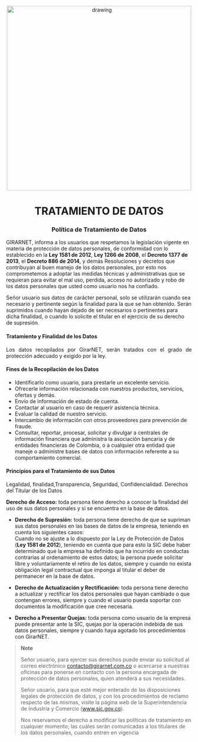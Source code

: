 <p align="center">
  <img src="https://drive.google.com/uc?export=view&id=1IOfE1dKrdg5ScKsoBxPqvmS-VMbQaKjb" alt="drawing" width="500"/>
</p>

<h1 align="center">TRATAMIENTO DE DATOS</h1>

<h3 align="center"><strong>Política de Tratamiento de Datos</strong></h3>

<p aling="justify">GIRARNET, informa a los usuarios que respetamos la legislación vigente en materia de protección de datos personales, de conformidad con lo establecido en la <b>Ley 1581 de 2012</b>, <b>Ley 1266 de 2008</b>, el <b>Decreto 1377 de 2013</b>, el <b>Decreto 886 de 2014</b>, y demás Resoluciones y decretos que contribuyan al buen manejo de los datos personales, por esto nos comprometemos a adoptar las medidas técnicas y administrativas que se requieran para evitar el mal uso, perdida, acceso no autorizado y robo de los datos personales que usted como usuario nos ha confiado.

Señor usuario sus datos de carácter personal, solo se utilizarán cuando sea necesario y pertinente según la finalidad para la que se han obtenido. Serán suprimidos cuando hayan dejado de ser necesarios o pertinentes para dicha finalidad, o cuando lo solicite el titular en el ejercicio de su derecho de supresión.</p>

<h4 align="left">Tratamiento y Finalidad de los Datos</h4>

  <p align="justify">Los datos recopilados por GirarNET, serán tratados con el grado de   protección adecuado y exigido por la ley.</p>
  
 
<h4 align="left">Fines de la Recopilación de los Datos</h4>
<ul>
  <li>Identificarlo como usuario, para prestarle un excelente servicio.</li>
  <li>Ofrecerle información relacionada con nuestros productos, servicios, ofertas y demás.</li>
  <li>Envío de información de estado de cuenta.</li>
  <li>Contactar al usuario en caso de requerir asistencia técnica.</li>
  <li>Evaluar la calidad de nuestro servicio.</li>
  <li>Intercambio de información con otros proveedores para prevención de fraude.</li>
  <li>Consultar, reportar, procesar, solicitar y divulgar a centrales de información financiera que administra la asociación bancaria y de entidades financieras de Colombia, o a cualquier otra entidad que maneje o administre bases de datos con información referente a su comportamiento comercial.</li>
</ul> 

<h4 align="left">Principios para el Tratamiento de sus Datos</h4>
Legalidad, finalidad,Transparencia, Seguridad, Confidencialidad.

</h4 aling="left">Derechos del Titular de los Datos</h4>

<p aling="left"><b>Derecho de Acceso:</b> toda persona tiene derecho a conocer la  finalidad del uso de sus datos personales y si se encuentra en la base
  de datos.</p>
  
* **Derecho de Supresión:** toda persona tiene derecho de que se supriman sus datos personales en las bases de datos de la empresa, teniendo en cuenta los siguientes casos:\
Cuando no se ajuste a lo dispuesto por la Ley de Protección de Datos (**Ley 1581 de 2012**), teniendo en cuenta que para esto la SIC debe haber determinado que la empresa ha definido que ha incurrido en conductas contrarias al ordenamiento de estos datos; la persona puede solicitar libre y voluntariamente el retiro de los datos, siempre y cuando no exista obligación legal contractual que imponga al titular el deber
    de permanecer en la base de datos.
    
* **Derecho de Actualización y Rectificación:** toda persona tiene derecho a actualizar y rectificar los datos personales que hayan cambiado o que contengan errores, siempre y cuando el usuario pueda soportar con documentos la modificación que cree necesaria.

* **Derecho a Presentar Quejas:** toda persona como usuario de la empresa puede presentar ante la SIC, quejas por la operación indebida
  de sus datos personales, siempre y cuando haya agotado los procedimientos con GirarNET.
  

>**Note**
>
>Señor usuario, para ejercer sus derechos puede enviar su solicitud al correo electrónico contacto@girarnet.com.co o acercarse a nuestras oficinas para ponerse en contacto con la persona encargada de protección de datos personales, quien atenderá a sus necesidades.  
>
>Señor usuario, para que esté mejor enterado de las disposiciones legales de protección de datos, y con los procedimientos de reclamo respecto de las mismas, visite la página web de la Superintendencia de Industria y Comercio (www.sic.gov.co).
>
>Nos reservamos el derecho a modificar las políticas de tratamiento en cualquier momento; las cuáles serán comunicadas a los titulares de los datos personales, cuando entren en vigencia</p>
>
